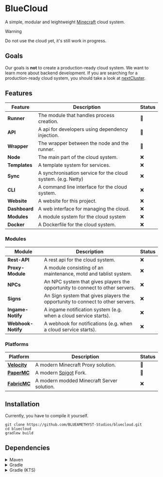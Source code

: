 # BlueCloud
A simple, modular and leightweight [Minecraft](https://minecraft.net) cloud system.

> [!WARNING]
> Do not use the cloud yet, it's still work in progress.

## Goals
Our goals is **not** to create a production-ready cloud system. We want to learn more about backend development.
If you are searching for a production-ready cloud system, you should take a look at [nextCluster](https://github.com/nextCluster/nextCluster).

## Features
| Feature       | Description                                                  | Status |
|---------------|--------------------------------------------------------------|--------|
| **Runner**    | The module that handles process creation.                    | 🚧     |
| **API**       | A api for developers using dependency injection.             | 🚧     |
| **Wrapper**   | The wrapper between the node and the runner.                 | 🚧     |
| **Node**      | The main part of the cloud system.                           | ❌      |
| **Templates** | A template system for services.                              | ❌      |
| **Sync**      | A synchronisation service for the cloud system. (e.g. Netty) | ❌      |
| **CLI**       | A command line interface for the cloud system.               | ❌      |
| **Website**   | A website for this project.                                  | ❌      |
| **Dashboard** | A web interface for managing the cloud.                      | ❌      |
| **Modules**   | A module system for the cloud system                         | ❌      |
| **Docker**    | A Dockerfile for the cloud system.                           | ❌      |

### Modules
| Module             | Description                                                                    | Status |
|--------------------|--------------------------------------------------------------------------------|--------|
| **Rest-API**       | A rest api for the cloud system.                                               | ❌      |
| **Proxy-Module**   | A module consisting of an maintenance, motd and tablist system.                | ❌      |
| **NPCs**           | An NPC system that gives players the opportunity to connect to other servers.  | ❌      |
| **Signs**          | An Sign system that gives players the opportunity to connect to other servers. | ❌      |
| **Ingame-Notify**  | A ingame notification system (e.g. when a cloud service starts).               | ❌      |
| **Webhook-Notify** | A webhook for notifications (e.g. when a cloud service starts).                | ❌      |


### Platforms
| Platform                                             | Description                                   | Status |
|------------------------------------------------------|-----------------------------------------------|--------|
| **[Velocity](https://papermc.io/software/velocity)** | A modern Minecraft Proxy solution.            | 🚧     |
| **[PaperMC](https://papermc.io/software/paper)**     | A modern [Spigot](https://spigotmc.org) Fork. | 🚧     |
| **[FabricMC](https://fabricmc.net/)**                | A modern modded Minecraft Server solution.    | ❌      |

## Installation
Currently, you have to compile it yourself.

```shell
git clone https://github.com/BLUEAMETHYST-Studios/bluecloud.git
cd bluecloud
gradlew build
```

## Dependencies
<details>
  <summary>Maven</summary>
  
```xml
<!-- Work in progress -->
```
</details>

<details>
  <summary>Gradle</summary>
  
```groovy
// Work in progress
```
</details>

<details>
  <summary>Gradle (KTS)</summary>

```kotlin
// Work in progress
```
</details>